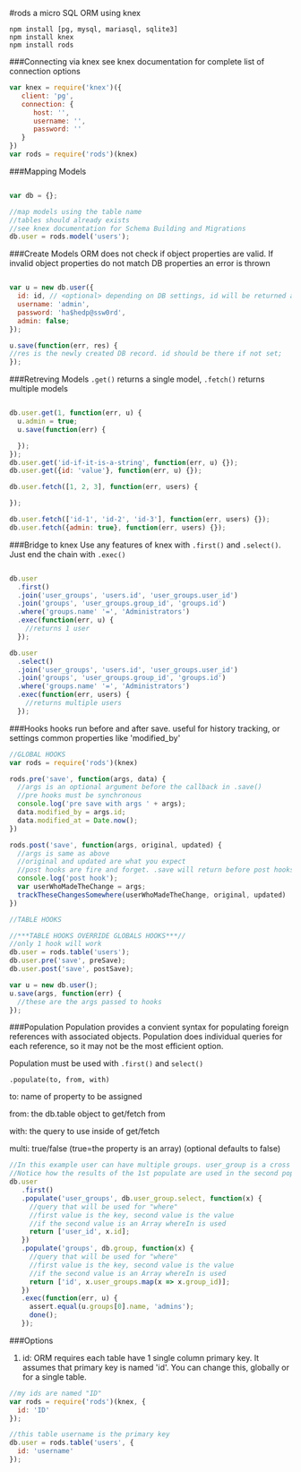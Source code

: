 #rods
a micro SQL ORM using knex

```
npm install [pg, mysql, mariasql, sqlite3]
npm install knex
npm install rods
```

###Connecting via knex
see knex documentation for complete list of connection options
```js
var knex = require('knex')({
   client: 'pg',
   connection: {
      host: '',
      username: '',
      password: ''
   }
})
var rods = require('rods')(knex)
```

###Mapping Models
```js

var db = {};

//map models using the table name
//tables should already exists
//see knex documentation for Schema Building and Migrations
db.user = rods.model('users');
```

###Create Models
ORM does not check if object properties are valid. If invalid object properties do not match DB properties an error is thrown
```js

var u = new db.user({
  id: id, // <optional> depending on DB settings, id will be returned after save, if not set
  username: 'admin',
  password: 'ha$hedp@ssw0rd',
  admin: false;
});

u.save(function(err, res) {
//res is the newly created DB record. id should be there if not set;
});
```

###Retreving Models
`.get()` returns a single model, `.fetch()` returns multiple models
```js

db.user.get(1, function(err, u) {
  u.admin = true;
  u.save(function(err) {

  });
});
db.user.get('id-if-it-is-a-string', function(err, u) {});
db.user.get({id: 'value'}, function(err, u) {});

db.user.fetch([1, 2, 3], function(err, users) {

});

db.user.fetch(['id-1', 'id-2', 'id-3'], function(err, users) {});
db.user.fetch({admin: true}, function(err, users) {});
```

###Bridge to knex
Use any features of knex with `.first()` and `.select()`. Just end the chain with `.exec()`
```js

db.user
  .first()
  .join('user_groups', 'users.id', 'user_groups.user_id')
  .join('groups', 'user_groups.group_id', 'groups.id')
  .where('groups.name' '=', 'Administrators')
  .exec(function(err, u) {
    //returns 1 user
  });

db.user
  .select()
  .join('user_groups', 'users.id', 'user_groups.user_id')
  .join('groups', 'user_groups.group_id', 'groups.id')
  .where('groups.name' '=', 'Administrators')
  .exec(function(err, users) {
    //returns multiple users
  });

```

###Hooks
hooks run before and after save. useful for history tracking, or settings common properties like 'modified_by'

```js
//GLOBAL HOOKS
var rods = require('rods')(knex)

rods.pre('save', function(args, data) {
  //args is an optional argument before the callback in .save()
  //pre hooks must be synchronous
  console.log('pre save with args ' + args);
  data.modified_by = args.id;
  data.modified_at = Date.now();
})

rods.post('save', function(args, original, updated) {
  //args is same as above
  //original and updated are what you expect
  //post hooks are fire and forget. .save will return before post hooks finish
  console.log('post hook');
  var userWhoMadeTheChange = args;
  trackTheseChangesSomewhere(userWhoMadeTheChange, original, updated)
})

//TABLE HOOKS

//***TABLE HOOKS OVERRIDE GLOBALS HOOKS***//
//only 1 hook will work
db.user = rods.table('users');
db.user.pre('save', preSave);
db.user.post('save', postSave);

var u = new db.user();
u.save(args, function(err) {
  //these are the args passed to hooks
});

```

###Population
Population provides a convient syntax for populating foreign references with associated objects. Population does individual queries for each reference, so it may not be the most efficient option.

Population must be used with `.first()` and `select()`

```.populate(to, from, with)```

to: name of property to be assigned

from: the db.table object to get/fetch from

with: the query to use inside of get/fetch

multi: true/false (true=the property is an array) (optional defaults to false)

```js
//In this example user can have multiple groups. user_group is a cross reference table between user & group
//Notice how the results of the 1st populate are used in the second populate
db.user
   .first()
   .populate('user_groups', db.user_group.select, function(x) {
     //query that will be used for "where"
     //first value is the key, second value is the value
     //if the second value is an Array whereIn is used
     return ['user_id', x.id];
   })
   .populate('groups', db.group, function(x) {
     //query that will be used for "where"
     //first value is the key, second value is the value
     //if the second value is an Array whereIn is used
     return ['id', x.user_groups.map(x => x.group_id)];
   })
   .exec(function(err, u) {
     assert.equal(u.groups[0].name, 'admins');
     done();
   });
```

###Options

1. id: ORM requires each table have 1 single column primary key. It assumes that primary key is named 'id'. You can change this, globally or for a single table.
```js
//my ids are named "ID"
var rods = require('rods')(knex, {
  id: 'ID'
});

//this table username is the primary key
db.user = rods.table('users', {
  id: 'username'
});


```


